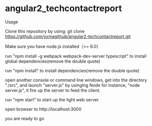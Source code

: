 # angular2_techcontactreport
Usage

Clone this repository by using: git clone https://github.com/yxmagithub/angular2-techcontactreport.git

Make sure you have node.js installed（>= 6.0）

run "npm install -g webpack webpack-dev-server typescript" to install global dependencies(remove the double quote)

run "npm install" to install dependencies(remove the double quote)

open another console or command line windows, get into the directory "./src", and launch "server.js" by usinging Node for instance, "node server.js", it fire up the server to feed the client.

run "npm start" to start up the light web server

open browser to http://localhost:3000

you are ready to go
